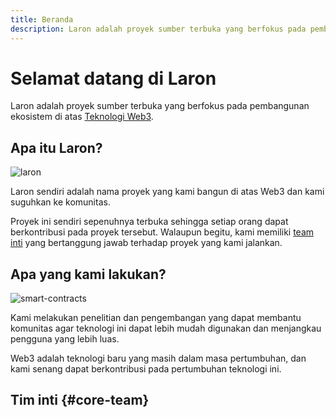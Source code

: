 ```yaml
---
title: Beranda
description: Laron adalah proyek sumber terbuka yang berfokus pada pembangunan ekosistem di atas teknologi Web3.
---
```

# Selamat datang di Laron

Laron adalah proyek sumber terbuka yang berfokus pada pembangunan ekosistem di atas [Teknologi Web3](https://ethereum.org/en/web3/).

## Apa itu Laron?

![laron](/laron.svg)

Laron sendiri adalah nama proyek yang kami bangun di atas Web3 dan kami suguhkan ke komunitas.

Proyek ini sendiri sepenuhnya terbuka sehingga setiap orang dapat berkontribusi pada proyek tersebut. Walaupun begitu, kami memiliki [team inti](#core-team) yang bertanggung jawab terhadap proyek yang kami jalankan.

## Apa yang kami lakukan?

![smart-contracts](/smart-contracts.png)

Kami melakukan penelitian dan pengembangan yang dapat membantu komunitas agar teknologi ini dapat lebih mudah digunakan dan menjangkau pengguna yang lebih luas.

Web3 adalah teknologi baru yang masih dalam masa pertumbuhan, dan kami senang dapat berkontribusi pada pertumbuhan teknologi ini.

## Tim inti {#core-team}
